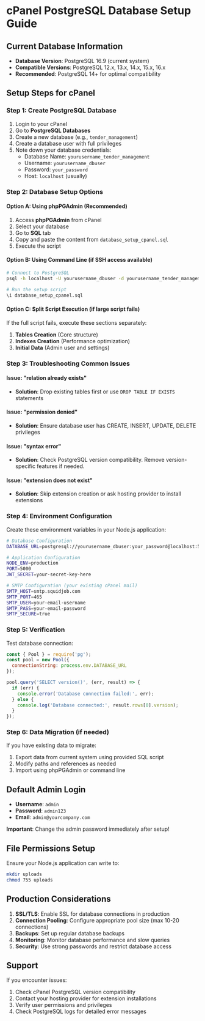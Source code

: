 # cPanel PostgreSQL Database Setup Guide

## Current Database Information
- **Database Version**: PostgreSQL 16.9 (current system)
- **Compatible Versions**: PostgreSQL 12.x, 13.x, 14.x, 15.x, 16.x
- **Recommended**: PostgreSQL 14+ for optimal compatibility

## Setup Steps for cPanel

### Step 1: Create PostgreSQL Database
1. Login to your cPanel
2. Go to **PostgreSQL Databases**
3. Create a new database (e.g., `tender_management`)
4. Create a database user with full privileges
5. Note down your database credentials:
   - Database Name: `yourusername_tender_management`
   - Username: `yourusername_dbuser`
   - Password: `your_password`
   - Host: `localhost` (usually)

### Step 2: Database Setup Options

#### Option A: Using phpPGAdmin (Recommended)
1. Access **phpPGAdmin** from cPanel
2. Select your database
3. Go to **SQL** tab
4. Copy and paste the content from `database_setup_cpanel.sql`
5. Execute the script

#### Option B: Using Command Line (if SSH access available)
```bash
# Connect to PostgreSQL
psql -h localhost -U yourusername_dbuser -d yourusername_tender_management

# Run the setup script
\i database_setup_cpanel.sql
```

#### Option C: Split Script Execution (if large script fails)
If the full script fails, execute these sections separately:

1. **Tables Creation** (Core structure)
2. **Indexes Creation** (Performance optimization)  
3. **Initial Data** (Admin user and settings)

### Step 3: Troubleshooting Common Issues

#### Issue: "relation already exists"
- **Solution**: Drop existing tables first or use `DROP TABLE IF EXISTS` statements

#### Issue: "permission denied"
- **Solution**: Ensure database user has CREATE, INSERT, UPDATE, DELETE privileges

#### Issue: "syntax error" 
- **Solution**: Check PostgreSQL version compatibility. Remove version-specific features if needed.

#### Issue: "extension does not exist"
- **Solution**: Skip extension creation or ask hosting provider to install extensions

### Step 4: Environment Configuration

Create these environment variables in your Node.js application:

```bash
# Database Configuration
DATABASE_URL=postgresql://yourusername_dbuser:your_password@localhost:5432/yourusername_tender_management

# Application Configuration  
NODE_ENV=production
PORT=5000
JWT_SECRET=your-secret-key-here

# SMTP Configuration (your existing cPanel mail)
SMTP_HOST=smtp.squidjob.com
SMTP_PORT=465
SMTP_USER=your-email-username
SMTP_PASS=your-email-password
SMTP_SECURE=true
```

### Step 5: Verification

Test database connection:
```javascript
const { Pool } = require('pg');
const pool = new Pool({
  connectionString: process.env.DATABASE_URL
});

pool.query('SELECT version()', (err, result) => {
  if (err) {
    console.error('Database connection failed:', err);
  } else {
    console.log('Database connected:', result.rows[0].version);
  }
});
```

### Step 6: Data Migration (if needed)

If you have existing data to migrate:
1. Export data from current system using provided SQL script
2. Modify paths and references as needed
3. Import using phpPGAdmin or command line

## Default Admin Login
- **Username**: `admin`
- **Password**: `admin123`
- **Email**: `admin@yourcompany.com`

**Important**: Change the admin password immediately after setup!

## File Permissions Setup
Ensure your Node.js application can write to:
```bash
mkdir uploads
chmod 755 uploads
```

## Production Considerations
1. **SSL/TLS**: Enable SSL for database connections in production
2. **Connection Pooling**: Configure appropriate pool size (max 10-20 connections)
3. **Backups**: Set up regular database backups
4. **Monitoring**: Monitor database performance and slow queries
5. **Security**: Use strong passwords and restrict database access

## Support
If you encounter issues:
1. Check cPanel PostgreSQL version compatibility
2. Contact your hosting provider for extension installations
3. Verify user permissions and privileges
4. Check PostgreSQL logs for detailed error messages